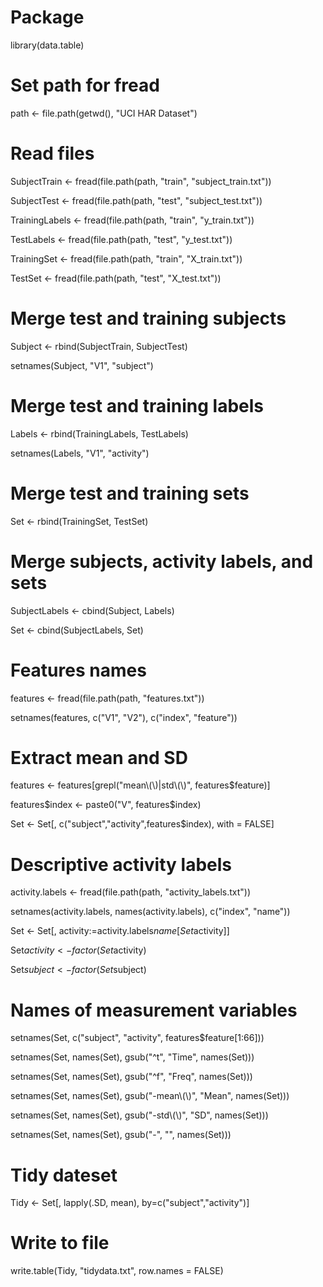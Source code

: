 # Package
library(data.table)

# Set path for fread
path <- file.path(getwd(), "UCI HAR Dataset")

# Read files
SubjectTrain <- fread(file.path(path, "train", "subject_train.txt"))

SubjectTest <- fread(file.path(path, "test", "subject_test.txt"))

TrainingLabels <- fread(file.path(path, "train", "y_train.txt"))

TestLabels <- fread(file.path(path, "test", "y_test.txt"))

TrainingSet <- fread(file.path(path, "train", "X_train.txt"))

TestSet <- fread(file.path(path, "test", "X_test.txt")) 

# Merge test and training subjects
Subject <- rbind(SubjectTrain, SubjectTest)

setnames(Subject, "V1", "subject")

# Merge test and training labels
Labels <- rbind(TrainingLabels, TestLabels)

setnames(Labels, "V1", "activity")

# Merge test and training sets
Set <- rbind(TrainingSet, TestSet)

# Merge subjects, activity labels, and sets
SubjectLabels <- cbind(Subject, Labels)

Set <- cbind(SubjectLabels, Set)

# Features names
features <- fread(file.path(path, "features.txt"))

setnames(features, c("V1", "V2"), c("index", "feature"))

# Extract mean and SD
features <- features[grepl("mean\\(\\)|std\\(\\)", features$feature)]

features$index <- paste0("V", features$index)

Set <- Set[, c("subject","activity",features$index), with = FALSE]

# Descriptive activity labels
activity.labels <- fread(file.path(path, "activity_labels.txt"))

setnames(activity.labels, names(activity.labels), c("index", "name"))

Set <- Set[, activity:=activity.labels$name[Set$activity]]

Set$activity <- factor(Set$activity)

Set$subject <- factor(Set$subject)

# Names of measurement variables
setnames(Set, c("subject", "activity", features$feature[1:66]))

setnames(Set, names(Set), gsub("^t", "Time", names(Set)))

setnames(Set, names(Set), gsub("^f", "Freq", names(Set)))

setnames(Set, names(Set), gsub("-mean\\(\\)", "Mean", names(Set)))

setnames(Set, names(Set), gsub("-std\\(\\)", "SD", names(Set)))

setnames(Set, names(Set), gsub("-", "", names(Set)))

# Tidy dateset
Tidy <- Set[, lapply(.SD, mean), by=c("subject","activity")]

# Write to file
write.table(Tidy, "tidydata.txt", row.names = FALSE)
